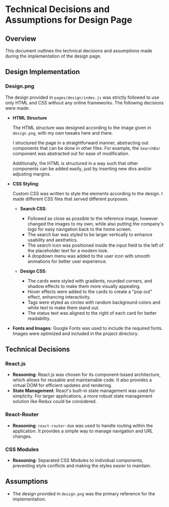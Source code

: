 # Technical Decisions and Assumptions for Design Page

## Overview

This document outlines the technical decisions and assumptions made during the implementation of the design page.

## Design Implementation

### Design.png

The design provided in `pages/design/index.js` was strictly followed to use only HTML and CSS without any online frameworks. The following decisions were made:

- **HTML Structure** 
    
    The HTML structure was designed according to the image given in `design.png`, with my own tweaks here and there. 

    I structured the page in a straightforward manner, abstracting out components that can be done in other files. For example, the `SearchBar` component was abstracted out for ease of modification.

    Additionally, the HTML is structured in a way such that other components can be added easily, just by inserting new divs and/or adjusting margins.

- **CSS Styling**: 

    Custom CSS was written to style the elements according to the design. I made different CSS files that served different purposes.

    * **Search CSS**: 
        - Followed as close as possible to the reference image, however changed the images to my own, while also putting the company's logo for easy navigation back to the home screen.
        - The search bar was styled to be larger vertically to enhance usability and aesthetics.
        - The search icon was positioned inside the input field to the left of the placeholder text for a modern look.
        - A dropdown menu was added to the user icon with smooth animations for better user experience.

    * **Design CSS**:
        - The cards were styled with gradients, rounded corners, and shadow effects to make them more visually appealing.
        - Hover effects were added to the cards to create a "pop out" effect, enhancing interactivity.
        - Tags were styled as circles with random background colors and white text to make them stand out.
        - The status text was aligned to the right of each card for better readability.

- **Fonts and Images**: Google Fonts was used to include the required fonts. Images were optimized and included in the project directory.

## Technical Decisions

### React.js

- **Reasoning**: React.js was chosen for its component-based architecture, which allows for reusable and maintainable code. It also provides a virtual DOM for efficient updates and rendering.
- **State Management**: React's built-in state management was used for simplicity. For larger applications, a more robust state management solution like Redux could be considered.

### React-Router

- **Reasoning**: `react-router-dom` was used to handle routing within the application. It provides a simple way to manage navigation and URL changes.

### CSS Modules

- **Reasoning**: Separated CSS Modules to individual components, preventing style conflicts and making the styles easier to maintain.

## Assumptions

- The design provided in `design.png` was the primary reference for the implementation.

